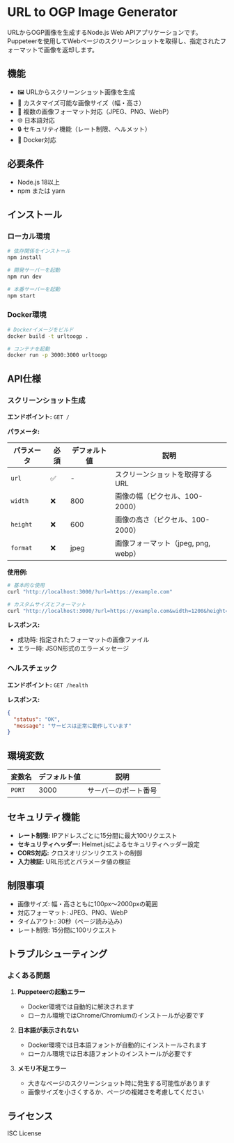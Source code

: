 # URL to OGP Image Generator

URLからOGP画像を生成するNode.js Web APIアプリケーションです。Puppeteerを使用してWebページのスクリーンショットを取得し、指定されたフォーマットで画像を返却します。

## 機能

- 🖼️ URLからスクリーンショット画像を生成
- 📏 カスタマイズ可能な画像サイズ（幅・高さ）
- 🎨 複数の画像フォーマット対応（JPEG、PNG、WebP）
- 🌐 日本語対応
- 🔒 セキュリティ機能（レート制限、ヘルメット）
- 🐳 Docker対応

## 必要条件

- Node.js 18以上
- npm または yarn

## インストール

### ローカル環境

```bash
# 依存関係をインストール
npm install

# 開発サーバーを起動
npm run dev

# 本番サーバーを起動
npm start
```

### Docker環境

```bash
# Dockerイメージをビルド
docker build -t urltoogp .

# コンテナを起動
docker run -p 3000:3000 urltoogp
```

## API仕様

### スクリーンショット生成

**エンドポイント:** `GET /`

**パラメータ:**

| パラメータ | 必須 | デフォルト値 | 説明 |
|-----------|------|-------------|------|
| `url` | ✅ | - | スクリーンショットを取得するURL |
| `width` | ❌ | 800 | 画像の幅（ピクセル、100-2000） |
| `height` | ❌ | 600 | 画像の高さ（ピクセル、100-2000） |
| `format` | ❌ | jpeg | 画像フォーマット（jpeg, png, webp） |

**使用例:**

```bash
# 基本的な使用
curl "http://localhost:3000/?url=https://example.com"

# カスタムサイズとフォーマット
curl "http://localhost:3000/?url=https://example.com&width=1200&height=800&format=png"
```

**レスポンス:**
- 成功時: 指定されたフォーマットの画像ファイル
- エラー時: JSON形式のエラーメッセージ

### ヘルスチェック

**エンドポイント:** `GET /health`

**レスポンス:**
```json
{
  "status": "OK",
  "message": "サービスは正常に動作しています"
}
```

## 環境変数

| 変数名 | デフォルト値 | 説明 |
|--------|-------------|------|
| `PORT` | 3000 | サーバーのポート番号 |

## セキュリティ機能

- **レート制限:** IPアドレスごとに15分間に最大100リクエスト
- **セキュリティヘッダー:** Helmet.jsによるセキュリティヘッダー設定
- **CORS対応:** クロスオリジンリクエストの制御
- **入力検証:** URL形式とパラメータ値の検証

## 制限事項

- 画像サイズ: 幅・高さともに100px〜2000pxの範囲
- 対応フォーマット: JPEG、PNG、WebP
- タイムアウト: 30秒（ページ読み込み）
- レート制限: 15分間に100リクエスト

## トラブルシューティング

### よくある問題

1. **Puppeteerの起動エラー**
   - Docker環境では自動的に解決されます
   - ローカル環境ではChrome/Chromiumのインストールが必要です

2. **日本語が表示されない**
   - Docker環境では日本語フォントが自動的にインストールされます
   - ローカル環境では日本語フォントのインストールが必要です

3. **メモリ不足エラー**
   - 大きなページのスクリーンショット時に発生する可能性があります
   - 画像サイズを小さくするか、ページの複雑さを考慮してください

## ライセンス

ISC License 